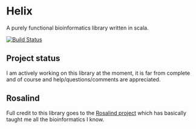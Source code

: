 # Helix

A purely functional bioinformatics library written in scala.

[![Build Status](https://travis-ci.org/hamishdickson/helix.svg?branch=master)](https://travis-ci.org/hamishdickson/helix)

## Project status

I am actively working on this library at the moment, it is far from complete and of course and help/questions/comments
are appreciated.

## Rosalind

Full credit to this library goes to the [Rosalind project](http://rosalind.info/about/) which has basically taught me
all the bioinformatics I know.
